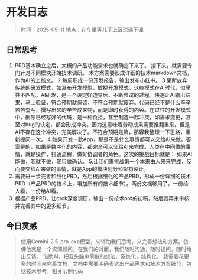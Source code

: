 # 开发日志

> 时间：2025-05-11
> 地点：在车里等儿子上篮球课下课

## 日常思考

1. PRD基本确立之后，大概的产品功能需求也就确定下来了。
接下来，就需要专门针对不同模块开始技术调研。
术方案需要形成详细的技术markdown文档，作为AI的上线文。
2.每周形成一份开发报告，输出发布小红书。
3.果断放弃传统的研发模式，如瀑布开发模型，敏捷开发模式。这些模式在AI时代，似乎并不匹配。AI研发，是一个设定好边界后，不断尝试的过程。快速让AI输出结果，马上验证，符合预期就保留，不符合预期就废弃。代码已经不是什么辛辛苦苦誊写，撰写出来的辛苦成果物，而是即时获得的内容。在过往的开发模式中，删除已经写好的代码，是一种负担，甚至制造一起冲突，如需求变更，甚至对bug的认定，都会形成冲突。因为这意味着劳动成果需要推翻重来。但是AI不存在这个冲突，完美解决了。不符合预期是嘛，那容我整理一下思路，重新提问一次。
4.如果开发一款App，那是不是什么事情都可以交给AI来做。答案是的，如果是数字化的内容，都完全可以交给AI来完成。人类在中间做的事情，就是操作，打通流程，做好协调者的角色。这次的挑战目标就是： 如果AI能做，我就不做，我只做确认。
5.让我们来挑战第一个本来由人来来完成，反而要交给AI来做的事情，就是App的模块划分和架构设计。
6. 需要进一步完善和细化PRD，然后根据细化的产品PRD，形成一份详细的技术PRD（产品PRD的技术上，增加所有的技术细节）。两份文档够用了。一份给人看，一份给AI看。
7. 根据产品PRD，让grok深度调研，输出一份技术prd的初稿，然后我再来审核并完善其中的更多细节。

## 今日灵感
>
> 使用Gemini-2.5-pro-exp模型，来辅助我们思考，来完善想法和方案。仿佛他就是一个资深顾问，在我们的对面，我们随时沟通，随时提问，随时给出反馈。
> 借助AI，把我头脑中零散的想法，系统化，结构化。
> 我需要花更多的时间来完善文档，文档中需要明确表达出产品需求和技术方案细节，包括技术参考，相关示例代码
